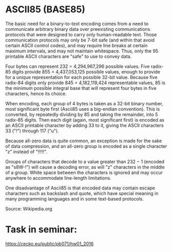 # ASCII85 (BASE85)

The basic need for a binary-to-text encoding comes from a need to communicate arbitrary binary data over preexisting communications protocols that were designed to carry only human-readable text. Those communication protocols may only be 7-bit safe (and within that avoid certain ASCII control codes), and may require line breaks at certain maximum intervals, and may not maintain whitespace. Thus, only the 95 printable ASCII characters are "safe" to use to convey data.

Four bytes can represent 232 = 4,294,967,296 possible values. Five radix-85 digits provide 855 = 4,437,053,125 possible values, enough to provide for a unique representation for each possible 32-bit value. Because five radix-84 digits only provide 845 = 4,182,119,424 representable values, 85 is the minimum possible integral base that will represent four bytes in five characters, hence its choice.

When encoding, each group of 4 bytes is taken as a 32-bit binary number, most significant byte first (Ascii85 uses a big-endian convention). This is converted, by repeatedly dividing by 85 and taking the remainder, into 5 radix-85 digits. Then each digit (again, most significant first) is encoded as an ASCII printable character by adding 33 to it, giving the ASCII characters 33 ("!") through 117 ("u").

Because all-zero data is quite common, an exception is made for the sake of data compression, and an all-zero group is encoded as a single character "z" instead of "!!!!!".

Groups of characters that decode to a value greater than 232 − 1 (encoded as "s8W-!") will cause a decoding error, as will "z" characters in the middle of a group. White space between the characters is ignored and may occur anywhere to accommodate line-length limitations.

One disadvantage of Ascii85 is that encoded data may contain escape characters such as backslash and quote, which have special meaning in many programming languages and in some text-based protocols.

Source: Wikipedia.org

# Task in seminar:
https://cecko.eu/public/pb071/hw01_2016
